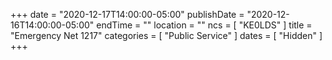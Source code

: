 +++
date = "2020-12-17T14:00:00-05:00"
publishDate = "2020-12-16T14:00:00-05:00"
endTime = ""
location = ""
ncs = [ "KE0LDS" ]
title = "Emergency Net 1217"
categories = [ "Public Service" ]
dates = [ "Hidden" ]
+++
